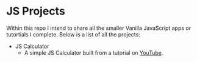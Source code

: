 # JS Projects

Within this repo I intend to share all the smaller Vanilla JavaScript apps or tutortials I complete. Below is a list of all the projects:

- JS Calculator
  - A simple JS Calculator built from a tutorial on [YouTube](https://www.youtube.com/watch?v=j59qQ7YWLxw "Build A Calculator With JavaScript Tutorial").
